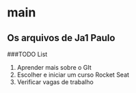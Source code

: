 # main
## Os arquivos de Ja1 Paulo 
###TODO List
1. Aprender mais sobre o GIt
2. Escolher e iniciar um curso Rocket Seat
3. Verificar vagas de trabalho
